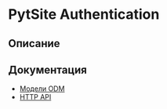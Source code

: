 # PytSite Authentication

## Описание

## Документация
* [Модели ODM](odm.md)
* [HTTP API](http_api.md)
